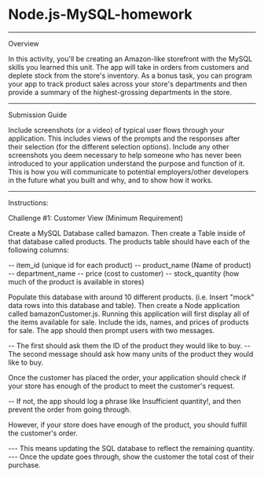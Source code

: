 # Node.js-MySQL-homework


-----------------------------------------------------------------------------------
Overview

In this activity, you'll be creating an Amazon-like storefront with the MySQL skills you learned this unit. The app will take in orders from customers and deplete stock from the store's inventory. As a bonus task, you can program your app to track product sales across your store's departments and then provide a summary of the highest-grossing departments in the store.


-----------------------------------------------------------------------------------
Submission Guide


Include screenshots (or a video) of typical user flows through your application.
This includes views of the prompts and the responses after their selection (for the different selection options).
Include any other screenshots you deem necessary to help someone who has never been introduced to your application understand the purpose and function of it. This is how you will communicate to potential employers/other developers in the future what you built and why, and to show how it works.


-----------------------------------------------------------------------------------
Instructions:


Challenge #1: Customer View (Minimum Requirement)


Create a MySQL Database called bamazon.
Then create a Table inside of that database called products.
The products table should have each of the following columns:



-- item_id (unique id for each product)
-- product_name (Name of product)
-- department_name
-- price (cost to customer)
-- stock_quantity (how much of the product is available in stores)



Populate this database with around 10 different products. (i.e. Insert "mock" data rows into this database and table).
Then create a Node application called bamazonCustomer.js. Running this application will first display all of the items available for sale. Include the ids, names, and prices of products for sale.
The app should then prompt users with two messages.



-- The first should ask them the ID of the product they would like to buy.
-- The second message should ask how many units of the product they would like to buy.



Once the customer has placed the order, your application should check if your store has enough of the product to meet the customer's request.



-- If not, the app should log a phrase like Insufficient quantity!, and then prevent the order from going through.



However, if your store does have enough of the product, you should fulfill the customer's order.


--- This means updating the SQL database to reflect the remaining quantity.
--- Once the update goes through, show the customer the total cost of their purchase.